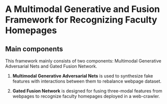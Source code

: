 # A Multimodal Generative and Fusion Framework for Recognizing Faculty Homepages

## Main components 
 This framework mainly consists of two components: Multimodal Generative Adversarial Nets and Gated Fusion Network.

1. **Multimodal Generative Adversarial Nets** is used to synthesize fake features with interactions between them to rebalance webpage dataset.
 
2. **Gated Fusion Network** is designed for fusing three-modal features from webpages to recognize faculty homepages deployed in a web-crawler. 